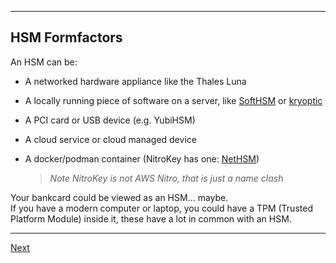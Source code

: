 -------------------------
## HSM Formfactors
An HSM can be:

* A networked hardware appliance like the Thales Luna
* A locally running piece of software on a server, like [SoftHSM](https://github.com/opendnssec/SoftHSMv2)
   or [kryoptic](https://github.com/latchset/kryoptic/)
* A PCI card or USB device (e.g. YubiHSM)
* A cloud service or cloud managed device
* A docker/podman container (NitroKey has one: [NetHSM](https://hub.docker.com/r/nitrokey/nethsm))

    > *Note NitroKey is not AWS Nitro, that is just a name clash*

Your bankcard could be viewed as an HSM... maybe.\
If you have a modern computer or laptop, you could have a TPM (Trusted Platform Module) inside it, these have a lot in common with an HSM.

--------------------
[Next](https://github.com/niek-sidn/hsm_workshop/blob/main/Slide05.md)

